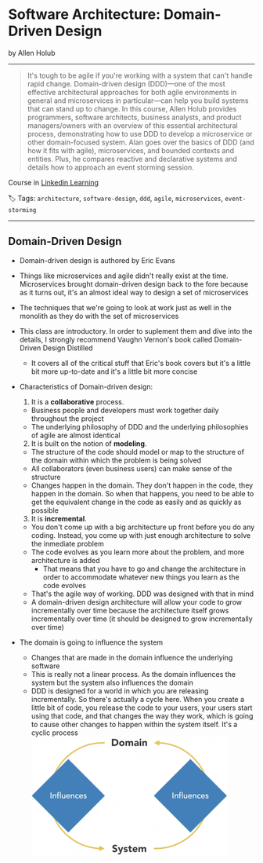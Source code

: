 # Software Architecture: Domain-Driven Design

by Allen Holub

----

> It's tough to be agile if you're working with a system that can't handle rapid change. Domain-driven design (DDD)—one of the most effective architectural approaches for both agile environments in general and microservices in particular—can help you build systems that can stand up to change. In this course, Allen Holub provides programmers, software architects, business analysts, and product managers/owners with an overview of this essential architectural process, demonstrating how to use DDD to develop a microservice or other domain-focused system. Alan goes over the basics of DDD (and how it fits with agile), microservices, and bounded contexts and entities. Plus, he compares reactive and declarative systems and details how to approach an event storming session.

Course in [Linkedin Learning](https://www.linkedin.com/learning/software-architecture-domain-driven-design)

🏷️ Tags: `architecture`, `software-design`, `ddd`, `agile`, `microservices`, `event-storming`

---

## Domain-Driven Design

* Domain-driven design is authored by Eric Evans

* Things like microservices and agile didn't really exist at the time. Microservices brought domain-driven design back to the fore because as it turns out, it's an almost ideal way to design a set of microservices

* The techniques that we're going to look at work just as well in the monolith as they do with the set of microservices

* This class are introductory. In order to suplement them and dive into the details, I strongly recommend Vaughn Vernon's book called Domain-Driven Design Distilled
  
  * It covers all of the critical stuff that Eric's book covers but it's a little bit more up-to-date and it's a little bit more concise
  
* Characteristics of Domain-driven design:
  1. It is a **collaborative** process.
    * Business people and developers must work together daily throughout the project
    * The underlying philosophy of DDD and the underlying philosophies of agile are almost identical
  2. It is built on the notion of **modeling**.
    * The structure of the code should model or map to the structure of the domain within which the problem is being solved
    * All collaborators (even business users) can make sense of the structure
    * Changes happen in the domain. They don't happen in the code, they happen in the domain. So when that happens, you need to be able to get the equivalent change in the code as easily and as quickly as possible
  3. It is **incremental**.
    * You don't come up with a big architecture up front before you do any coding. Instead, you come up with just enough architecture to solve the inmediate problem
    * The code evolves as you learn more about the problem, and more architecture is added
      * That means that you have to go and change the architecture in order to accommodate whatever new things you learn as the code evolves
    * That's the agile way of working. DDD was designed with that in mind
    * A domain-driven design architecture will allow your code to grow incrementally over time because the architecture itself grows incrementally over time (it should be designed to grow incrementally over time)
  
* The domain is going to influence the system

  * Changes that are made in the domain influence the underlying software
  * This is really not a linear process. As the domain influences the system but the system also influences the domain
  * DDD is designed for a world in which you are releasing incrementally. So there's actually a cycle here. When you create a little bit of code, you release the code to your users, your users start using that code, and that changes the way they work, which is going to cause other changes to happen within the system itself. It's a cyclic process
  ![Domain influences System, cyclic](.assets/software-architecture-domain-driven-design-linkedin.md/domain_influences_system_cyclic.png)

